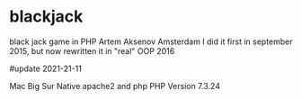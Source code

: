 # blackjack
black jack game in PHP Artem Aksenov Amsterdam
I did it first in september 2015, but now rewritten it in "real" OOP 2016

#update 2021-21-11

Mac Big Sur Native apache2 and php PHP Version 7.3.24
